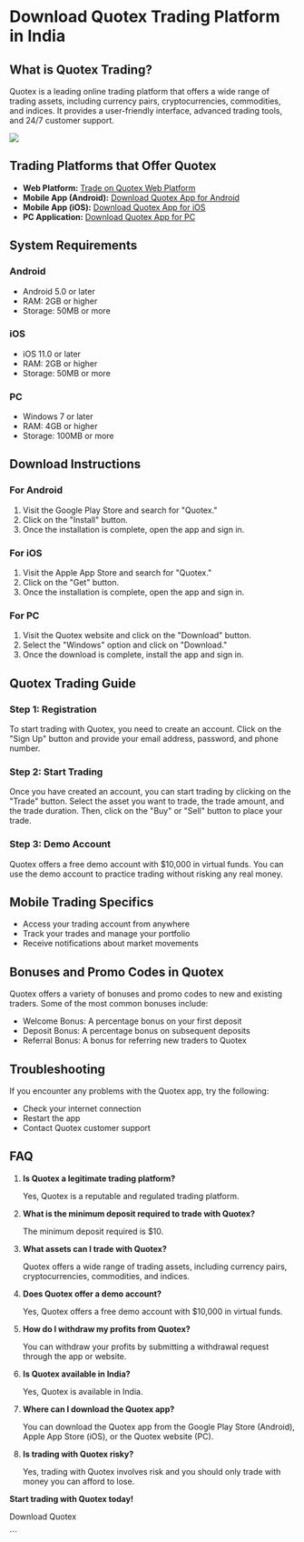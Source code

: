 # Download Quotex Trading Platform in India

## What is Quotex Trading?

Quotex is a leading online trading platform that offers a wide range of
trading assets, including currency pairs, cryptocurrencies, commodities,
and indices. It provides a user-friendly interface, advanced trading
tools, and 24/7 customer support.

[![](https://static.quotex.io/files/5_en/300_250.jpg)](https://traff.sbs/brokerqxsignupf)

## Trading Platforms that Offer Quotex

-   **Web Platform:** [Trade on Quotex Web
    Platform](\%22https://traff.sbs/quotexonelink\%22)
-   **Mobile App (Android):** [Download Quotex App for
    Android](\%22https://traff.sbs/quotexonelink\%22)
-   **Mobile App (iOS):** [Download Quotex App for
    iOS](\%22https://traff.sbs/quotexonelink\%22)
-   **PC Application:** [Download Quotex App for
    PC](\%22https://traff.sbs/quotexonelink\%22)

## System Requirements

### Android

-   Android 5.0 or later
-   RAM: 2GB or higher
-   Storage: 50MB or more

### iOS

-   iOS 11.0 or later
-   RAM: 2GB or higher
-   Storage: 50MB or more

### PC

-   Windows 7 or later
-   RAM: 4GB or higher
-   Storage: 100MB or more

## Download Instructions

### For Android

1.  Visit the Google Play Store and search for "Quotex."
2.  Click on the "Install" button.
3.  Once the installation is complete, open the app and sign in.

### For iOS

1.  Visit the Apple App Store and search for "Quotex."
2.  Click on the "Get" button.
3.  Once the installation is complete, open the app and sign in.

### For PC

1.  Visit the Quotex website and click on the "Download" button.
2.  Select the "Windows" option and click on "Download."
3.  Once the download is complete, install the app and sign in.

## Quotex Trading Guide

### Step 1: Registration

To start trading with Quotex, you need to create an account. Click on
the "Sign Up" button and provide your email address, password, and
phone number.

### Step 2: Start Trading

Once you have created an account, you can start trading by clicking on
the "Trade" button. Select the asset you want to trade, the trade
amount, and the trade duration. Then, click on the "Buy" or
"Sell" button to place your trade.

### Step 3: Demo Account

Quotex offers a free demo account with \$10,000 in virtual funds. You
can use the demo account to practice trading without risking any real
money.

## Mobile Trading Specifics

-   Access your trading account from anywhere
-   Track your trades and manage your portfolio
-   Receive notifications about market movements

## Bonuses and Promo Codes in Quotex

Quotex offers a variety of bonuses and promo codes to new and existing
traders. Some of the most common bonuses include:

-   Welcome Bonus: A percentage bonus on your first deposit
-   Deposit Bonus: A percentage bonus on subsequent deposits
-   Referral Bonus: A bonus for referring new traders to Quotex

## Troubleshooting

If you encounter any problems with the Quotex app, try the following:

-   Check your internet connection
-   Restart the app
-   Contact Quotex customer support

## FAQ

1.  **Is Quotex a legitimate trading platform?**

    Yes, Quotex is a reputable and regulated trading platform.

2.  **What is the minimum deposit required to trade with Quotex?**

    The minimum deposit required is \$10.

3.  **What assets can I trade with Quotex?**

    Quotex offers a wide range of trading assets, including currency
    pairs, cryptocurrencies, commodities, and indices.

4.  **Does Quotex offer a demo account?**

    Yes, Quotex offers a free demo account with \$10,000 in virtual
    funds.

5.  **How do I withdraw my profits from Quotex?**

    You can withdraw your profits by submitting a withdrawal request
    through the app or website.

6.  **Is Quotex available in India?**

    Yes, Quotex is available in India.

7.  **Where can I download the Quotex app?**

    You can download the Quotex app from the Google Play Store
    (Android), Apple App Store (iOS), or the Quotex website (PC).

8.  **Is trading with Quotex risky?**

    Yes, trading with Quotex involves risk and you should only trade
    with money you can afford to lose.

**Start trading with Quotex today!**

Download Quotex

\`\`\`

